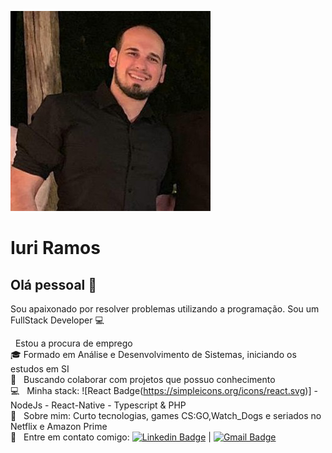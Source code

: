 <img width="auto" src="profile.png"></img>

# Iuri Ramos

## Olá pessoal 👋
Sou apaixonado por resolver problemas utilizando a programação.
Sou um FullStack Developer :computer:

   &nbsp; Estou a procura de emprego
 <br/> 🎓 Formado em Análise e Desenvolvimento de Sistemas, iniciando os estudos em SI
 <br/> :purple_heart: &nbsp; Buscando colaborar com projetos que possuo conhecimento
 <br/> :computer: &nbsp; Minha stack: ![React Badge(https://simpleicons.org/icons/react.svg)] - NodeJs - React-Native - Typescript & PHP
 <br/> 💬  &nbsp; Sobre mim: Curto tecnologias, games CS:GO,Watch_Dogs e seriados no Netflix e Amazon Prime
 <br/> :email: &nbsp; Entre em contato comigo: 
[![Linkedin Badge](https://img.shields.io/badge/-Iuri_Ramos-blue?style=flat-square&logo=Linkedin&logoColor=white&link=https://www.linkedin.com/in/iuri-ramos93/)](https://www.linkedin.com/in/iuri-ramos93/)
| 
[![Gmail Badge](https://img.shields.io/badge/-iuri.ramos41@gmail.com-c14438?style=flat-square&logo=Gmail&logoColor=white&link=mailto:tgmarinho@gmail.com)](mailto:iuri.ramos41@gmail.com)

